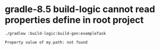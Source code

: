 # gradle-8.5 build-logic cannot read properties define in root project

```
./gradlew :build-logic:build-gen:exampleTask

Property value of my.path: not found
```


